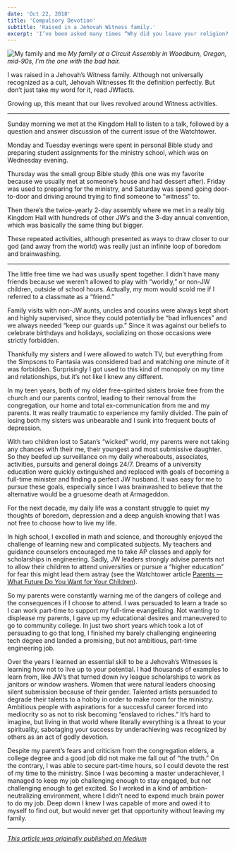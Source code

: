 ```yaml
---
date: 'Oct 22, 2018'
title: 'Compulsory Devotion'
subtitle: 'Raised in a Jehovah Witness family.'
excerpt: 'I’ve been asked many times “Why did you leave your religion?.” My default answer has usually been something related to the false doctrine I uncovered or the controlling nature of religion or the scandalous lies told by the leaders, etc., etc., etc...'
---
```


![My family and me](https://miro.medium.com/max/4660/1*K01L39SVScwSZgeN8DWQ4g.jpeg)
_My family at a Circuit Assembly in Woodburn, Oregon, mid-90s, I’m the one with the bad hair._

I was raised in a Jehovah’s Witness family. Although not universally recognized as a cult, Jehovah Witnesses fit the definition perfectly. But don’t just take my word for it, read JWfacts.

Growing up, this meant that our lives revolved around Witness activities.

---

Sunday morning we met at the Kingdom Hall to listen to a talk, followed by a question and answer discussion of the current issue of the Watchtower.

Monday and Tuesday evenings were spent in personal Bible study and preparing student assignments for the ministry school, which was on Wednesday evening.

Thursday was the small group Bible study (this one was my favorite because we usually met at someone’s house and had dessert after). Friday was used to preparing for the ministry, and Saturday was spend going door-to-door and driving around trying to find someone to “witness” to.

Then there’s the twice-yearly 2-day assembly where we met in a really big Kingdom Hall with hundreds of other JW’s and the 3-day annual convention, which was basically the same thing but bigger.

These repeated activities, although presented as ways to draw closer to our god (and away from the world) was really just an infinite loop of boredom and brainwashing.

---

The little free time we had was usually spent together. I didn’t have many friends because we weren’t allowed to play with “worldly,” or non-JW children, outside of school hours. Actually, my mom would scold me if I referred to a classmate as a “friend.”

Family visits with non-JW aunts, uncles and cousins were always kept short and highly supervised, since they could potentially be “bad influences” and we always needed “keep our guards up.” Since it was against our beliefs to celebrate birthdays and holidays, socializing on those occasions were strictly forbidden.

Thankfully my sisters and I were allowed to watch TV, but everything from the Simpsons to Fantasia was considered bad and watching one minute of it was forbidden. Surprisingly I got used to this kind of monopoly on my time and relationships, but it’s not like I knew any different.

In my teen years, both of my older free-spirited sisters broke free from the church and our parents control, leading to their removal from the congregation, our home and total ex-communication from me and my parents. It was really traumatic to experience my family divided. The pain of losing both my sisters was unbearable and I sunk into frequent bouts of depression.

With two children lost to Satan’s “wicked” world, my parents were not taking any chances with their me, their youngest and most submissive daughter. So they beefed up surveillance on my daily whereabouts, associates, activities, pursuits and general doings 24/7. Dreams of a university education were quickly extinguished and replaced with goals of becoming a full-time minister and finding a perfect JW husband. It was easy for me to pursue these goals, especially since I was brainwashed to believe that the alternative would be a gruesome death at Armageddon.

For the next decade, my daily life was a constant struggle to quiet my thoughts of boredom, depression and a deep anguish knowing that I was not free to choose how to live my life.

In high school, I excelled in math and science, and thoroughly enjoyed the challenge of learning new and complicated subjects. My teachers and guidance counselors encouraged me to take AP classes and apply for scholarships in engineering. Sadly, JW leaders strongly advise parents not to allow their children to attend universities or pursue a “higher education” for fear this might lead them astray (see the Watchtower article [Parents — What Future Do You Want for Your Children](https://wol.jw.org/en/wol/d/r1/lp-e/2005726)).

So my parents were constantly warning me of the dangers of college and the consequences if I choose to attend. I was persuaded to learn a trade so I can work part-time to support my full-time evangelizing. Not wanting to displease my parents, I gave up my educational desires and maneuvered to go to community college. In just two short years which took a lot of persuading to go that long, I finished my barely challenging engineering tech degree and landed a promising, but not ambitious, part-time engineering job.

Over the years I learned an essential skill to be a Jehovah’s Witnesses is learning how not to live up to your potential. I had thousands of examples to learn from, like JW’s that turned down ivy league scholarships to work as janitors or window washers. Women that were natural leaders choosing silent submission because of their gender. Talented artists persuaded to degrade their talents to a hobby in order to make room for the ministry. Ambitious people with aspirations for a successful career forced into mediocrity so as not to risk becoming “enslaved to riches.” It’s hard to imagine, but living in that world where literally everything is a threat to your spirituality, sabotaging your success by underachieving was recognized by others as an act of godly devotion.

Despite my parent’s fears and criticism from the congregation elders, a college degree and a good job did not make me fall out of “the truth.” On the contrary, I was able to secure part-time hours, so I could devote the rest of my time to the ministry. Since I was becoming a master underachiever, I managed to keep my job challenging enough to stay engaged, but not challenging enough to get excited. So I worked in a kind of ambition-neutralizing environment, where I didn’t need to expend much brain power to do my job. Deep down I knew I was capable of more and owed it to myself to find out, but would never get that opportunity without leaving my family.

---

_[This article was originally published on Medium](https://medium.com/@christylaguardia/compulsory-devotion-28a684ad15f6)_
